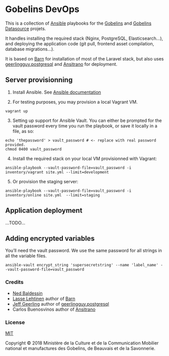 # Gobelins DevOps

This is a collection of [Ansible](https://docs.ansible.com/ansible/latest/index.html) playbooks for the [Gobelins](https://github.com/entrepreneur-interet-general/gobelins) and [Gobelins Datasource](https://github.com/entrepreneur-interet-general/gobelins-datasource) projets.

It handles installing the required stack (Nginx, PostgreSQL, Elasticsearch…), and deploying the application code (git pull, frontend asset compilation, database migrations…).

It is based on [Barn](https://github.com/lasselehtinen/barn) for installation of most of the Laravel stack, but also uses [geerlingguy.postgresql](https://github.com/geerlingguy/ansible-role-postgresql) and [Ansitrano](https://github.com/ansistrano/deploy) for deployment.

## Server provisionning

1. Install Ansible. See [Ansible documentation](https://docs.ansible.com/ansible/latest/installation_guide/intro_installation.html)

2. For testing purposes, you may provision a local Vagrant VM.

```shell
vagrant up
```

3. Setting up support for Ansible Vault. You can either be prompted for the vault password every time you run the playbook, or save it locally in a file, as so:

```shell
echo 'thepassword' > vault_password # <- replace with real password provided.
chmod 0400 vault_password
```

4. Install the required stack on your local VM provisionned with Vagrant:

```shell
ansible-playbook --vault-password-file=vault_password -i inventory/vagrant site.yml --limit=development
```

5. Or provision the staging server:

```shell
ansible-playbook --vault-password-file=vault_password -i inventory/online site.yml  --limit=staging
```

## Application deployment

…TODO…

## Adding encrypted variables

You’ll need the vault password. We use the same password for all strings in all the variable files.

```shell
ansible-vault encrypt_string 'supersecretstring' --name 'label_name' --vault-password-file=vault_password
```

### Credits

- [Ned Baldessin](mailto:ned@baldessin.fr)
- [Lasse Lehtinen](mailto:lasse.lehtinen@iki.fi) author of [Barn](https://github.com/lasselehtinen/barn)
- [Jeff Geerling](https://www.jeffgeerling.com/) author of [geerlingguy.postgresql](https://github.com/geerlingguy/ansible-role-postgresql)
- Carlos Buenosvinos author of [Ansitrano](https://github.com/ansistrano)

### License

[MIT](https://opensource.org/licenses/MIT)

Copyright © 2018 Ministère de la Culture et de la Communication
Mobilier national et manufactures des Gobelins, de Beauvais et de la Savonnerie.

